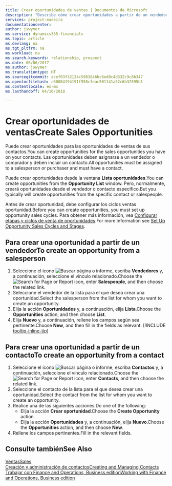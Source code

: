 ```yaml
---
title: Crear oportunidades de ventas | Documentos de Microsoft
description: "Describe cómo crear oportunidades a partir de un vendedor o un contacto en Finance and Operations, Business edition."
services: project-madeira
documentationcenter: 
author: jswymer
ms.service: dynamics365-financials
ms.topic: article
ms.devlang: na
ms.tgt_pltfrm: na
ms.workload: na
ms.search.keywords: relationship, prospect
ms.date: 06/06/2017
ms.author: jswymer
ms.translationtype: HT
ms.sourcegitcommit: acef03f32124c5983846bc6ed0c4d332c9c8b347
ms.openlocfilehash: c60084194191f958c3eac501141a52c6b32595b1
ms.contentlocale: es-mx
ms.lasthandoff: 04/16/2018

---
```

# <a name="create-sales-opportunities"></a><span data-ttu-id="16a60-103">Crear oportunidades de ventas</span><span class="sxs-lookup"><span data-stu-id="16a60-103">Create Sales Opportunities</span></span>
<span data-ttu-id="16a60-104">Puede crear oportunidades para las oportunidades de ventas de sus contactos.</span><span class="sxs-lookup"><span data-stu-id="16a60-104">You can create opportunities for the sales opportunities you have on your contacts.</span></span> <span data-ttu-id="16a60-105">Las oportunidades deben asignarse a un vendedor o comprador y deben incluir un contacto.</span><span class="sxs-lookup"><span data-stu-id="16a60-105">All opportunities must be assigned to a salesperson or purchaser and must have a contact.</span></span>

<span data-ttu-id="16a60-106">Puede crear oportunidades desde la ventana **Lista oportunidades**.</span><span class="sxs-lookup"><span data-stu-id="16a60-106">You can create opportunities from the **Opportunity List** window.</span></span> <span data-ttu-id="16a60-107">Pero, normalmente, creará oportunidades desde el vendedor o contacto específico.</span><span class="sxs-lookup"><span data-stu-id="16a60-107">But you typically will create opportunities from the specific contact or salespeople.</span></span>

<span data-ttu-id="16a60-108">Antes de crear oportunidad, debe configurar los ciclos ventas oportunidad.</span><span class="sxs-lookup"><span data-stu-id="16a60-108">Before you can create opportunities, you must set up opportunity sales cycles.</span></span> <span data-ttu-id="16a60-109">Para obtener más información, vea [Configurar etapas y ciclos de venta de oportunidades](marketing-how-setup-opportunity-sales-cycles-stages.md).</span><span class="sxs-lookup"><span data-stu-id="16a60-109">For more information see [Set Up Opportunity Sales Cycles and Stages](marketing-how-setup-opportunity-sales-cycles-stages.md).</span></span>

## <a name="to-create-an-opportunity-from-a-salesperson"></a><span data-ttu-id="16a60-110">Para crear una oportunidad a partir de un vendedor</span><span class="sxs-lookup"><span data-stu-id="16a60-110">To create an opportunity from a salesperson</span></span>
1. <span data-ttu-id="16a60-111">Seleccione el icono ![Buscar página o informe](media/ui-search/search_small.png "icono Buscar página o informe"), escriba **Vendedores** y, a continuación, seleccione el vínculo relacionado.</span><span class="sxs-lookup"><span data-stu-id="16a60-111">Choose the ![Search for Page or Report](media/ui-search/search_small.png "Search for Page or Report icon") icon, enter **Salespeople**, and then choose the related link.</span></span>
2. <span data-ttu-id="16a60-112">Seleccione el vendedor de la lista para el que desea crear una oportunidad.</span><span class="sxs-lookup"><span data-stu-id="16a60-112">Select the salesperson from the list for whom you want to create an opportunity.</span></span>
3. <span data-ttu-id="16a60-113">Elija la acción **Oportunidades** y, a continuación, elija **Lista**.</span><span class="sxs-lookup"><span data-stu-id="16a60-113">Choose the **Opportunities** action, and then choose **List**.</span></span>
4. <span data-ttu-id="16a60-114">Elija **Nuevo** y, a continuación, rellene los campos según sea pertinente.</span><span class="sxs-lookup"><span data-stu-id="16a60-114">Choose **New**, and then fill in the fields as relevant.</span></span> [!INCLUDE [tooltip-inline-tip](includes/tooltip-inline-tip_md.md)]  



## <a name="to-create-an-opportunity-from-a-contact"></a><span data-ttu-id="16a60-115">Para crear una oportunidad a partir de un contacto</span><span class="sxs-lookup"><span data-stu-id="16a60-115">To create an opportunity from a contact</span></span>
1. <span data-ttu-id="16a60-116">Seleccione el icono ![Buscar página o informe](media/ui-search/search_small.png "icono Buscar página o informe"), escriba **Contactos** y, a continuación, seleccione el vínculo relacionado.</span><span class="sxs-lookup"><span data-stu-id="16a60-116">Choose the ![Search for Page or Report](media/ui-search/search_small.png "Search for Page or Report icon") icon, enter **Contacts**, and then choose the related link.</span></span>
2. <span data-ttu-id="16a60-117">Seleccione el contacto de la lista para el que desea crear una oportunidad.</span><span class="sxs-lookup"><span data-stu-id="16a60-117">Select the contact from the list for whom you want to create an opportunity.</span></span>
3. <span data-ttu-id="16a60-118">Realice una de las siguientes acciones:</span><span class="sxs-lookup"><span data-stu-id="16a60-118">Do one of the following:</span></span>
   * <span data-ttu-id="16a60-119">Elija la acción **Crear oportunidad**.</span><span class="sxs-lookup"><span data-stu-id="16a60-119">Choose the **Create Opportunity** action.</span></span>
   * <span data-ttu-id="16a60-120">Elija la acción **Oportunidades** y, a continuación, elija **Nuevo**.</span><span class="sxs-lookup"><span data-stu-id="16a60-120">Choose the  **Opportunities** action, and then choose **New**.</span></span>
4. <span data-ttu-id="16a60-121">Rellene los campos pertinentes.</span><span class="sxs-lookup"><span data-stu-id="16a60-121">Fill in the relevant fields.</span></span>

## <a name="see-also"></a><span data-ttu-id="16a60-122">Consulte también</span><span class="sxs-lookup"><span data-stu-id="16a60-122">See Also</span></span>
[<span data-ttu-id="16a60-123">Ventas</span><span class="sxs-lookup"><span data-stu-id="16a60-123">Sales</span></span>](sales-manage-sales.md)  
[<span data-ttu-id="16a60-124">Creación y administración de contactos</span><span class="sxs-lookup"><span data-stu-id="16a60-124">Creating and Managing Contacts</span></span>](marketing-contacts.md)  
[<span data-ttu-id="16a60-125">Trabajar con Finance and Operations, Business edition</span><span class="sxs-lookup"><span data-stu-id="16a60-125">Working with Finance and Operations, Business edition</span></span>](ui-work-product.md)

